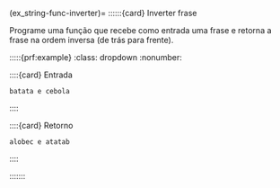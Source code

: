 (ex_string-func-inverter)=
::::::{card} Inverter frase


Programe uma função que recebe como entrada uma frase e retorna a frase na ordem inversa (de trás para frente).


:::::{prf:example}
:class: dropdown
:nonumber:

::::{card} Entrada
```
batata e cebola
```
::::

::::{card} Retorno
```
alobec e atatab
```
::::

:::::::